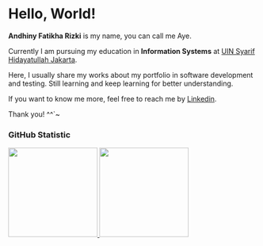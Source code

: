 # Hello, World!

**Andhiny Fatikha Rizki** is my name, you can call me Aye.

Currently I am pursuing my education in **Information Systems** at [UIN Syarif Hidayatullah Jakarta](https://www.uinjkt.ac.id/).

Here, I usually share my works about my portfolio in software development and testing. Still learning and keep learning for better understanding.

If you want to know me more, feel free to reach me by [Linkedin](https://www.linkedin.com/in/andhiny-fatikha/).

Thank you! ^^`~

### GitHub Statistic
<p align="left">
<a href="https://github.com/amdvrz">
  <img height="180em" src="https://github-readme-stats-eight-theta.vercel.app/api?username=amdvrz&show_icons=true&theme=algolia&include_all_commits=true&count_private=true"/>
  <img height="180em" src="https://github-readme-stats-eight-theta.vercel.app/api/top-langs/?username=amdvrz&layout=compact&langs_count=8&theme=algolia"/>
</a>
</p>
